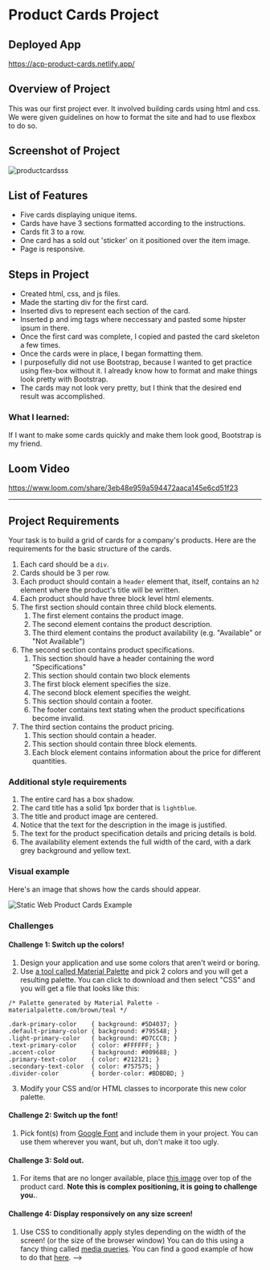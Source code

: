 # Product Cards Project

## Deployed App

https://acp-product-cards.netlify.app/

## Overview of Project

This was our first project ever. It involved building cards using html and css. We were given guidelines on how to format the site and had to use flexbox to do so.

## Screenshot of Project

![productcardsss](https://user-images.githubusercontent.com/70224936/127749967-4e7f25da-9989-403e-a75b-d12cd1b4576b.png)


## List of Features

- Five cards displaying unique items.
- Cards have have 3 sections formatted according to the instructions.
- Cards fit 3 to a row.
- One card has a sold out 'sticker' on it positioned over the item image.
- Page is responsive.

## Steps in Project

- Created html, css, and js files.
- Made the starting div for the first card.
- Inserted divs to represent each section of the card.
- Inserted p and img tags where neccessary and pasted some hipster ipsum in there.
- Once the first card was complete, I copied and pasted the card skeleton a few times.
- Once the cards were in place, I began formatting them.
- I purposefully did not use Bootstrap, because I wanted to get practice using flex-box without it. I already know how to format and make things look pretty with Bootstrap.
- The cards may not look very pretty, but I think that the desired end result was accomplished.

### What I learned:

If I want to make some cards quickly and make them look good, Bootstrap is my friend.

## Loom Video 

https://www.loom.com/share/3eb48e959a594472aaca145e6cd51f23

----

## Project Requirements

Your task is to build a grid of cards for a company's products. Here are the requirements for the basic structure of the cards.

1. Each card should be a `div`.
1. Cards should be 3 per row.
1. Each product should contain a `header` element that, itself, contains an `h2` element where the product's title will be written.
1. Each product should have three block level html elements.
1. The first section should contain three child block elements.
    1. The first element contains the product image.
    1. The second element contains the product description.
    1. The third element contains the product availability (e.g. "Available" or "Not Available")
1. The second section contains product specifications.
    1. This section should have a header containing the word "Specifications"
    1. This section should contain two block elements
    1. The first block element specifies the size.
    1. The second block element specifies the weight.
    1. This section should contain a footer.
    1. The footer contains text stating when the product specifications become invalid.
1. The third section contains the product pricing.
    1. This section should contain a header.
    1. This section should contain three block elements.
    1. Each block element contains information about the price for different quantities.

### Additional style requirements

1. The entire card has a box shadow.
1. The card title has a solid 1px border that is `lightblue`.
1. The title and product image are centered.
1. Notice that the text for the description in the image is justified.
1. The text for the product specification details and pricing details is bold.
1. The availability element extends the full width of the card, with a dark grey background and yellow text.

### Visual example

Here's an image that shows how the cards should appear.

![Static Web Product Cards Example](https://github.com/nss-nightclass-projects/exercise-vault/blob/master/images/SW_HTML_CSS_exercise.png)


### Challenges

#### Challenge 1: Switch up the colors!
1. Design your application and use some colors that aren't weird or boring.
2. Use [a tool called Material Palette](https://www.materialpalette.com/) and pick 2 colors and you will get a resulting palette. You can click to download and then select "CSS" and you will get a file that looks like this:
```
/* Palette generated by Material Palette - materialpalette.com/brown/teal */

.dark-primary-color    { background: #5D4037; }
.default-primary-color { background: #795548; }
.light-primary-color   { background: #D7CCC8; }
.text-primary-color    { color: #FFFFFF; }
.accent-color          { background: #009688; }
.primary-text-color    { color: #212121; }
.secondary-text-color  { color: #757575; }
.divider-color         { border-color: #BDBDBD; }
```
3. Modify your CSS and/or HTML classes to incorporate this new color palette.

#### Challenge 2: Switch up the font!
1. Pick font(s) from [Google Font](https://fonts.google.com/) and include them in your project. You can use them wherever you want, but uh, don't make it too ugly. 

#### Challenge 3: Sold out.
1. For items that are no longer available, place [this image](https://raw.githubusercontent.com/morecallan/css102-e6/master/images/soldOut.png) over top of the product card. **Note this is complex positioning, it is going to challenge you.**.

#### Challenge 4: Display responsively on any size screen!
1. Use CSS to conditionally apply styles depending on the width of the screen! (or the size of the browser window) You can do this using a fancy thing called [media queries](https://developer.mozilla.org/en-US/docs/Web/CSS/Media_Queries/Using_media_queries). You can find a good example of how to do that [here](https://css-tricks.com/designing-a-product-page-layout-with-flexbox/#article-header-id-4). -->
